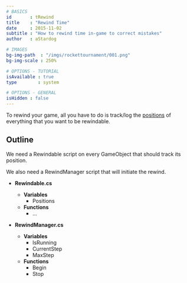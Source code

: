 ```yaml
---
# BASICS
id       : tRewind
title    : "Rewind Time"
date     : 2015-11-02
subtitle : "How to rewind time in-game to correct mistakes"
author   : aStardog

# IMAGES
bg-img-path  : "/imgs/rockettournament/001.png"
bg-img-scale : 250%

# OPTIONS - TUTORIAL
isAvailable : true
type        : system

# OPTIONS - GENERAL
isHidden : false
---
```

To rewind your game, all you have to do is track/log the <a href="http://docs.unity3d.com/ScriptReference/Transform-position.html">positions</a> of everything that you want to be rewindable.

## Outline

We need a Rewindable script on every GameObject that should track its position.

We also need a RewindManager script that will initiate the rewind.

* **Rewindable.cs**
  * **Variables**
    * Positions
  * **Functions**
    * ...

* **RewindManager.cs**
  * **Variables**
	* IsRunning
	* CurrentStep
	* MaxStep
  * **Functions**
    * Begin
	* Stop

<script src="https://gist.github.com/st4rdog/e2106ebfde1f7ba93d5d.js"></script>

<script src="https://gist.github.com/st4rdog/443c828441146fc7c2ff.js"></script>